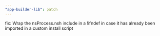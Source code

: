 ```yaml
---
"app-builder-lib": patch
---
```


fix: Wrap the nsProcess.nsh include in a !ifndef in case it has already been imported in a custom install script
